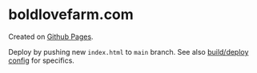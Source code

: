 # boldlovefarm.com

Created on [Github Pages](https://docs.github.com/en/pages/getting-started-with-github-pages/creating-a-github-pages-site#creating-your-site).

Deploy by pushing new `index.html` to `main` branch. See also [build/deploy config](https://github.com/boldlovebakery/boldlovebakery.github.io/settings/pages) for specifics.